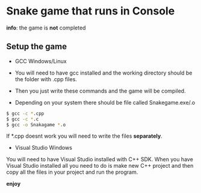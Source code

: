 # Snake game that runs in Console

**info**: the game is **not** completed

## Setup the game
- GCC Windows/Linux

- You will need to have gcc installed and the working directory should be the folder with .cpp files.
- Then you just write these commands and the game will be compiled. 
- Depending on your system there should be file called Snakegame.exe/.o

```bash
$ gcc -c *.cpp 
$ gcc -c *.c
$ gcc -o Snakagame *.o
```
If *.cpp doesnt work you will need to write the files **separately**.

- Visual Studio Windows

You will need to have Visual Studio installed with C++ SDK. When you have Visual Studio installed all you need to do is make new C++ project and then copy all the files in your project and run the program. 

**enjoy**


